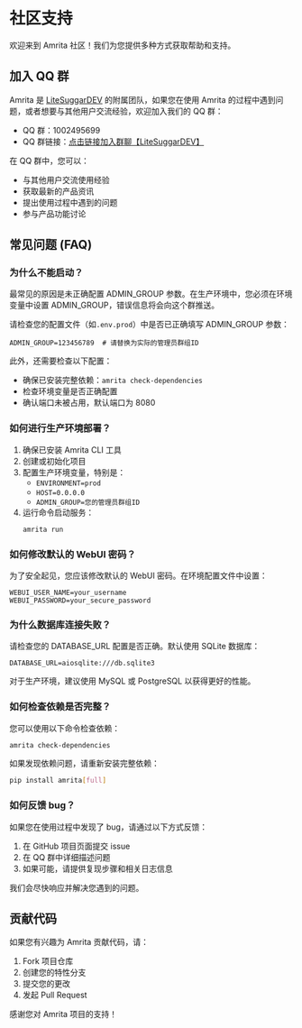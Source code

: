 # 社区支持

欢迎来到 Amrita 社区！我们为您提供多种方式获取帮助和支持。

## 加入 QQ 群

Amrita 是 [LiteSuggarDEV](https://docs.suggar.top) 的附属团队，如果您在使用 Amrita 的过程中遇到问题，或者想要与其他用户交流经验，欢迎加入我们的 QQ 群：

- QQ 群：1002495699
- QQ 群链接：[点击链接加入群聊【LiteSuggarDEV】](https://qm.qq.com/q/ZhjhxB8MSW)

在 QQ 群中，您可以：

- 与其他用户交流使用经验
- 获取最新的产品资讯
- 提出使用过程中遇到的问题
- 参与产品功能讨论

## 常见问题 (FAQ)

### 为什么不能启动？

最常见的原因是未正确配置 ADMIN_GROUP 参数。在生产环境中，您必须在环境变量中设置 ADMIN_GROUP，错误信息将会向这个群推送。

请检查您的配置文件（如`.env.prod`）中是否已正确填写 ADMIN_GROUP 参数：

```dotenv
ADMIN_GROUP=123456789  # 请替换为实际的管理员群组ID
```

此外，还需要检查以下配置：

- 确保已安装完整依赖：`amrita check-dependencies`
- 检查环境变量是否正确配置
- 确认端口未被占用，默认端口为 8080

### 如何进行生产环境部署？

1. 确保已安装 Amrita CLI 工具
2. 创建或初始化项目
3. 配置生产环境变量，特别是：
   - `ENVIRONMENT=prod`
   - `HOST=0.0.0.0`
   - `ADMIN_GROUP=您的管理员群组ID`
4. 运行命令启动服务：
   ```bash
   amrita run
   ```

### 如何修改默认的 WebUI 密码？

为了安全起见，您应该修改默认的 WebUI 密码。在环境配置文件中设置：

```dotenv
WEBUI_USER_NAME=your_username
WEBUI_PASSWORD=your_secure_password
```

### 为什么数据库连接失败？

请检查您的 DATABASE_URL 配置是否正确。默认使用 SQLite 数据库：

```dotenv
DATABASE_URL=aiosqlite:///db.sqlite3
```

对于生产环境，建议使用 MySQL 或 PostgreSQL 以获得更好的性能。

### 如何检查依赖是否完整？

您可以使用以下命令检查依赖：

```bash
amrita check-dependencies
```

如果发现依赖问题，请重新安装完整依赖：

```bash
pip install amrita[full]
```

### 如何反馈 bug？

如果您在使用过程中发现了 bug，请通过以下方式反馈：

1. 在 GitHub 项目页面提交 issue
2. 在 QQ 群中详细描述问题
3. 如果可能，请提供复现步骤和相关日志信息

我们会尽快响应并解决您遇到的问题。

## 贡献代码

如果您有兴趣为 Amrita 贡献代码，请：

1. Fork 项目仓库
2. 创建您的特性分支
3. 提交您的更改
4. 发起 Pull Request

感谢您对 Amrita 项目的支持！
